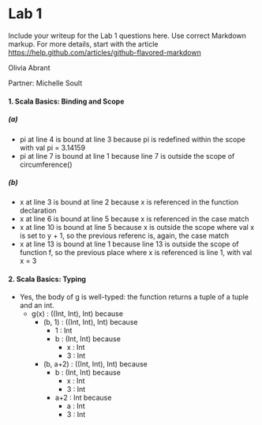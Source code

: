 # Lab 1

Include your writeup for the Lab 1 questions here. Use correct
Markdown markup. For more details, start with the article
https://help.github.com/articles/github-flavored-markdown

Olivia Abrant

Partner: Michelle Soult

#### 1. Scala Basics: Binding and Scope
##### (a)
  * pi at line 4 is bound at line 3 because pi is redefined within the scope with val pi = 3.14159
  * pi at line 7 is bound at line 1 because line 7 is outside the scope of circumference()

##### (b)  
  * x at line 3 is bound at line 2 because x is referenced in the function declaration
  * x at line 6 is bound at line 5 because x is referenced in the case match
  * x at line 10 is bound at line 5 because x is outside the scope where val x is set to y + 1, so the previous referenc is, again, the case match
  * x at line 13 is bound at line 1 because line 13 is outside the scope of function f, so the previous place where x is referenced is line 1, with val x = 3
			
#### 2. Scala Basics: Typing
  - Yes, the body of g is well-typed: the function returns a tuple of a tuple and an int.
    - g(x) : ((Int, Int), Int) because
      - (b, 1) : ((Int, Int), Int) because
        - 1 : Int
        - b : (Int, Int) because
          - x : Int
          - 3 : Int
      - (b, a+2) : ((Int, Int), Int) because
        - b : (Int, Int) because
          - x : Int
          - 3 : Int
        - a+2 : Int because
          - a : Int
          - 3 : Int